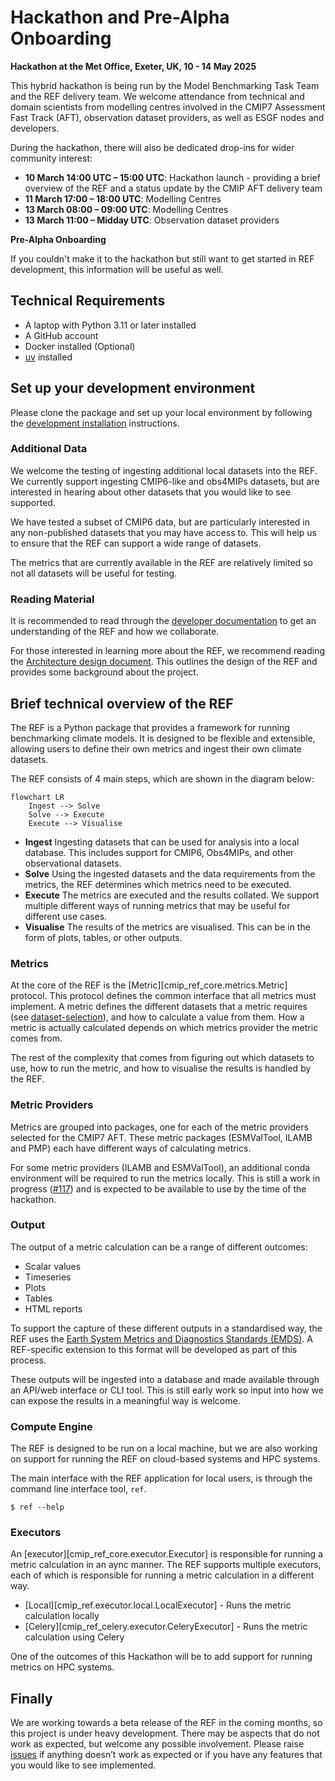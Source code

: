# Hackathon and Pre-Alpha Onboarding

**Hackathon at the Met Office, Exeter, UK, 10 - 14 May 2025**

This hybrid hackathon is being run by the Model Benchmarking Task Team and the REF delivery team.
We welcome attendance from technical and domain scientists from modelling centres involved in the CMIP7 Assessment Fast Track (AFT),
observation dataset providers, as well as ESGF nodes and developers.

During the hackathon, there will also be dedicated drop-ins for wider community interest:

* **10 March 14:00 UTC – 15:00 UTC**: Hackathon launch - providing a brief overview of the REF and a status update by the CMIP AFT delivery team
* **11 March 17:00 – 18:00 UTC**: Modelling Centres
* **13 March 08:00 – 09:00 UTC**: Modelling Centres
* **13 March 11:00 – Midday UTC**: Observation dataset providers

**Pre-Alpha Onboarding**

If you couldn't make it to the hackathon but still want to get started in REF development, this information will be useful as well.

## Technical Requirements

* A laptop with Python 3.11 or later installed
* A GitHub account
* Docker installed (Optional)
* [uv](https://docs.astral.sh/uv) installed

## Set up your development environment

Please clone the package and set up your local environment by following the [development installation](development.md#development-installation) instructions.

### Additional Data

We welcome the testing of ingesting additional local datasets into the REF.
We currently support ingesting CMIP6-like and obs4MIPs datasets,
but are interested in hearing about other datasets that you would like to see supported.

We have tested a subset of CMIP6 data,
but are particularly interested in any non-published datasets that you may have access to.
This will help us to ensure that the REF can support a wide range of datasets.

The metrics that are currently available in the REF are relatively limited so not all datasets will be useful for testing.

### Reading Material

It is recommended to read through the [developer documentation](development.md) to get an understanding of the REF and how we collaborate.

For those interested in learning more about the REF,
we recommend reading the [Architecture design document](background/architecture.md).
This outlines the design of the REF and provides some background about the project.

## Brief technical overview of the REF

The REF is a Python package that provides a framework for running benchmarking climate models. It is designed to be flexible and extensible, allowing users to define their own metrics and ingest their own climate datasets.

The REF consists of 4 main steps, which are shown in the diagram below:

```mermaid
flowchart LR
    Ingest --> Solve
    Solve --> Execute
    Execute --> Visualise
```

* **Ingest** Ingesting datasets that can be used for analysis into a local database. This includes support for CMIP6, Obs4MIPs, and other observational datasets.
* **Solve** Using the ingested datasets and the data requirements from the metrics, the REF determines which metrics need to be executed.
* **Execute** The metrics are executed and the results collated. We support multiple different ways of running metrics that may be useful for different use cases.
* **Visualise** The results of the metrics are visualised. This can be in the form of plots, tables, or other outputs.

### Metrics
At the core of the REF is the [Metric][cmip_ref_core.metrics.Metric] protocol.
This protocol defines the common interface that all metrics must implement.
A metric defines the different datasets that a metric requires (see [dataset-selection](how-to-guides/metric-dataset-selection.py)), and how to calculate a value from them.
How a metric is actually calculated depends on which metrics provider the metric comes from.

The rest of the complexity that comes from figuring out which datasets to use, how to run the metric, and how to visualise the results is handled by the REF.

### Metric Providers
Metrics are grouped into packages, one for each of the metric providers selected for the CMIP7 AFT.
These metric packages (ESMValTool, ILAMB and PMP) each have different ways of calculating metrics.

For some metric providers (ILAMB and ESMValTool),
an additional conda environment will be required
to run the metrics locally.
This is still a work in progress ([#117](https://github.com/Climate-REF/climate-ref/pull/117))
and is expected to be available to use by the time of the hackathon.

### Output

The output of a metric calculation can be a range of different outcomes:

* Scalar values
* Timeseries
* Plots
* Tables
* HTML reports

To support the capture of these different outputs in a standardised way,
the REF uses the [Earth System Metrics and Diagnostics Standards (EMDS)](https://github.com/Earth-System-Diagnostics-Standards/EMDS).
A REF-specific extension to this format will be developed as
part of this process.

These outputs will be ingested into a database
and made available through an API/web interface or CLI tool.
This is still early work so input into how we can expose the results in a meaningful way is welcome.

### Compute Engine

The REF is designed to be run on a local machine,
but we are also working on support for running the REF on cloud-based systems and HPC systems.

The main interface with the REF application for local users,
is through the command line interface tool, `ref`.

```
$ ref --help
```

### Executors

An [executor][cmip_ref_core.executor.Executor] is responsible for running a metric calculation in an aync manner.
The REF supports multiple executors,
each of which is responsible for running a metric calculation in a different way.

* [Local][cmip_ref.executor.local.LocalExecutor] - Runs the metric calculation locally
* [Celery][cmip_ref_celery.executor.CeleryExecutor] - Runs the metric calculation using Celery

One of the outcomes of this Hackathon will be to add support for running metrics on HPC systems.

## Finally

We are working towards a beta release of the REF in the coming months,
so this project is under heavy development.
There may be aspects that do not work as expected,
but welcome any possible involvement.
Please raise [issues](https://github.com/Climate-REF/climate-ref/issues)
if anything doesn’t work as expected or if you have any features that you would like to see implemented.
